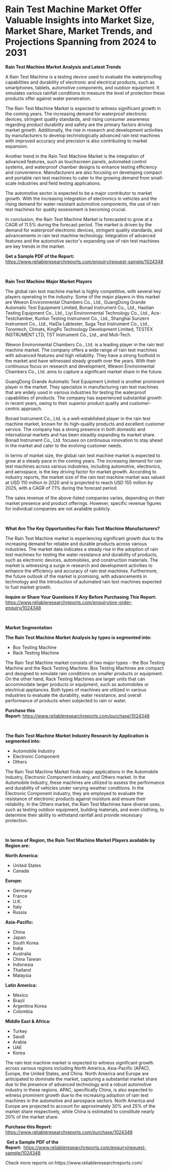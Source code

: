<p><h1>Rain Test Machine Market Offer Valuable Insights into Market Size, Market Share, Market Trends, and Projections Spanning from 2024 to 2031</h1></p><p><strong>Rain Test Machine Market Analysis and Latest Trends</strong></p>
<p><p>A Rain Test Machine is a testing device used to evaluate the waterproofing capabilities and durability of electronic and electrical products, such as smartphones, tablets, automotive components, and outdoor equipment. It simulates various rainfall conditions to measure the level of protection these products offer against water penetration.</p><p>The Rain Test Machine Market is expected to witness significant growth in the coming years. The increasing demand for waterproof electronic devices, stringent quality standards, and rising consumer awareness regarding product durability and safety are the primary factors driving market growth. Additionally, the rise in research and development activities by manufacturers to develop technologically advanced rain test machines with improved accuracy and precision is also contributing to market expansion.</p><p>Another trend in the Rain Test Machine Market is the integration of advanced features, such as touchscreen panels, automated control systems, and waterproof chamber designs to enhance testing efficiency and convenience. Manufacturers are also focusing on developing compact and portable rain test machines to cater to the growing demand from small-scale industries and field testing applications.</p><p>The automotive sector is expected to be a major contributor to market growth. With the increasing integration of electronics in vehicles and the rising demand for water-resistant automotive components, the use of rain test machines for quality assessment is becoming crucial.</p><p>In conclusion, the Rain Test Machine Market is forecasted to grow at a CAGR of 11.5% during the forecast period. The market is driven by the demand for waterproof electronic devices, stringent quality standards, and advancements in rain test machine technology. Integration of advanced features and the automotive sector's expanding use of rain test machines are key trends in the market.</p></p>
<p><strong>Get a Sample PDF of the Report:&nbsp;</strong> <a href="https://www.reliableresearchreports.com/enquiry/request-sample/1024348">https://www.reliableresearchreports.com/enquiry/request-sample/1024348</a></p>
<p>&nbsp;</p>
<p><strong>Rain Test Machine Major Market Players</strong></p>
<p><p>The global rain test machine market is highly competitive, with several key players operating in the industry. Some of the major players in this market are Wewon Environmental Chambers Co., Ltd., GuangDong Grande Automatic Test Equipment Limited, Bonad Instrument Co., Ltd., Haotian Testing Equipment Co., Ltd., Liyi Environmental Technology Co., Ltd., Ace-Testchamber, Kunlun Testing Instrument Co., Ltd., Shanghai Sunzern Instrument Co., Ltd., HaiDa Labtester, Suga Test Instrument Co., Ltd., Torontech, Climats, KingPo Technology Development Limited, TESTEX INSTRUMENT LTD, TST Instrument Co., Ltd., and Muti-Tech.</p><p>Wewon Environmental Chambers Co., Ltd. is a leading player in the rain test machine market. The company offers a wide range of rain test machines with advanced features and high reliability. They have a strong foothold in the market and have witnessed steady growth over the years. With their continuous focus on research and development, Wewon Environmental Chambers Co., Ltd. aims to capture a significant market share in the future.</p><p>GuangDong Grande Automatic Test Equipment Limited is another prominent player in the market. They specialize in manufacturing rain test machines that are widely used in various industries for testing the waterproof capabilities of products. The company has experienced substantial growth in recent years, owing to their superior product quality and customer-centric approach.</p><p>Bonad Instrument Co., Ltd. is a well-established player in the rain test machine market, known for its high-quality products and excellent customer service. The company has a strong presence in both domestic and international markets and has been steadily expanding its market share. Bonad Instrument Co., Ltd. focuses on continuous innovation to stay ahead in the market and cater to the evolving customer needs.</p><p>In terms of market size, the global rain test machine market is expected to grow at a steady pace in the coming years. The increasing demand for rain test machines across various industries, including automotive, electronics, and aerospace, is the key driving factor for market growth. According to industry reports, the market size of the rain test machine market was valued at USD 110 million in 2020 and is projected to reach USD 155 million by 2025, with a CAGR of 7.1% during the forecast period.</p><p>The sales revenue of the above-listed companies varies, depending on their market presence and product offerings. However, specific revenue figures for individual companies are not available publicly.</p></p>
<p>&nbsp;</p>
<p><strong>What Are The Key Opportunities For Rain Test Machine Manufacturers?</strong></p>
<p><p>The Rain Test Machine market is experiencing significant growth due to the increasing demand for reliable and durable products across various industries. The market data indicates a steady rise in the adoption of rain test machines for testing the water resistance and durability of products, such as electronic devices, automobiles, and construction materials. The market is witnessing a surge in research and development activities to enhance the efficiency and accuracy of rain test machines. Furthermore, the future outlook of the market is promising, with advancements in technology and the introduction of automated rain test machines expected to fuel market growth.</p></p>
<p><strong>Inquire or Share Your Questions If Any Before Purchasing This Report:</strong> <a href="https://www.reliableresearchreports.com/enquiry/pre-order-enquiry/1024348">https://www.reliableresearchreports.com/enquiry/pre-order-enquiry/1024348</a></p>
<p>&nbsp;</p>
<p><strong>Market Segmentation</strong></p>
<p><strong>The Rain Test Machine Market Analysis by types is segmented into:</strong></p>
<p><ul><li>Box Testing Machine</li><li>Rack Testing Machine</li></ul></p>
<p><p>The Rain Test Machine market consists of two major types - the Box Testing Machine and the Rack Testing Machine. Box Testing Machines are compact and designed to simulate rain conditions on smaller products or equipment. On the other hand, Rack Testing Machines are larger units that can accommodate larger products or equipment, such as automobiles or electrical appliances. Both types of machines are utilized in various industries to evaluate the durability, water resistance, and overall performance of products when subjected to rain or water.</p></p>
<p><strong>Purchase this Report:&nbsp;</strong><a href="https://www.reliableresearchreports.com/purchase/1024348">https://www.reliableresearchreports.com/purchase/1024348</a></p>
<p>&nbsp;</p>
<p><strong>The Rain Test Machine Market Industry Research by Application is segmented into:</strong></p>
<p><ul><li>Automobile Industry</li><li>Electronic Component</li><li>Others</li></ul></p>
<p><p>The Rain Test Machine Market finds major applications in the Automobile Industry, Electronic Component industry, and Others market. In the Automobile Industry, these machines are utilized to assess the performance and durability of vehicles under varying weather conditions. In the Electronic Component industry, they are employed to evaluate the resistance of electronic products against moisture and ensure their reliability. In the Others market, the Rain Test Machines have diverse uses, such as testing outdoor equipment, building materials, and even clothing, to determine their ability to withstand rainfall and provide necessary protection.</p></p>
<p>&nbsp;</p>
<p><strong>In terms of Region, the Rain Test Machine Market Players available by Region are:</strong></p>
<p>
    <p> <strong> North America: </strong>
        <ul>
            <li>United States</li>
            <li>Canada</li>
        </ul>
        </p> 
    <p> <strong> Europe: </strong>
        <ul>
            <li>Germany</li>
            <li>France</li>
            <li>U.K.</li>
            <li>Italy</li>
            <li>Russia</li>
        </ul>
        </p> 
    <p> <strong> Asia-Pacific: </strong>
        <ul>
            <li>China</li>
            <li>Japan</li>
            <li>South Korea</li>
            <li>India</li>
            <li>Australia</li>
            <li>China Taiwan</li>
            <li>Indonesia</li>
            <li>Thailand</li>
            <li>Malaysia</li>
        </ul>
        </p> 
    <p> <strong> Latin America: </strong>
        <ul>
            <li>Mexico</li>
            <li>Brazil</li>
            <li>Argentina Korea</li>
            <li>Colombia</li>
        </ul>
        </p> 
    <p> <strong> Middle East & Africa: </strong>
        <ul>
            <li>Turkey</li>
            <li>Saudi</li>
            <li>Arabia</li>
            <li>UAE</li>
            <li>Korea</li>
        </ul>
    </p>
    </p>
<p><p>The rain test machine market is expected to witness significant growth across various regions including North America, Asia-Pacific (APAC), Europe, the United States, and China. North America and Europe are anticipated to dominate the market, capturing a substantial market share due to the presence of advanced technology and a robust automotive industry in these regions. APAC, specifically China, is also expected to witness prominent growth due to the increasing adoption of rain test machines in the automotive and aerospace sectors. North America and Europe are projected to account for approximately 30% and 25% of the market share respectively, while China is estimated to constitute nearly 20% of the market share.</p></p>
<p><strong>Purchase this Report: </strong><a href="https://www.reliableresearchreports.com/purchase/1024348">https://www.reliableresearchreports.com/purchase/1024348</a></p>
<p>&nbsp;<strong>Get a Sample PDF of the Report:&nbsp;&nbsp;</strong><a href="https://www.reliableresearchreports.com/enquiry/request-sample/1024348">https://www.reliableresearchreports.com/enquiry/request-sample/1024348</a></p>
<p><strong></strong></p>
<p>Check more reports on https://www.reliableresearchreports.com/</p>